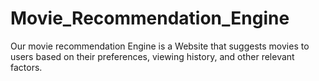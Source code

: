# Movie_Recommendation_Engine
Our movie recommendation Engine is a Website  that suggests movies to users based on their preferences, viewing history, and other relevant factors. 
